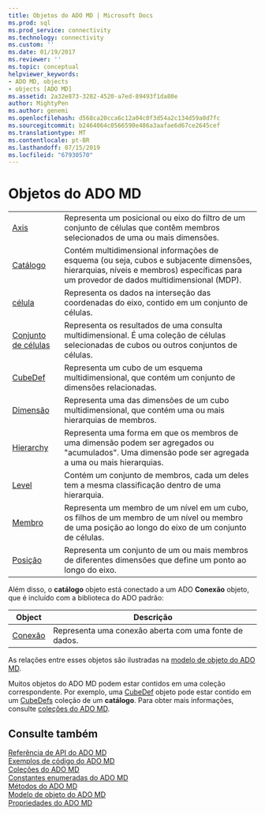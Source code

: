 ```yaml
---
title: Objetos do ADO MD | Microsoft Docs
ms.prod: sql
ms.prod_service: connectivity
ms.technology: connectivity
ms.custom: ''
ms.date: 01/19/2017
ms.reviewer: ''
ms.topic: conceptual
helpviewer_keywords:
- ADO MD, objects
- objects [ADO MD]
ms.assetid: 2a32e873-3282-4520-a7ed-89493f1da80e
author: MightyPen
ms.author: genemi
ms.openlocfilehash: d568ca20cca6c12a04c0f3d54a2c134d59a0d7fc
ms.sourcegitcommit: b2464064c0566590e486a3aafae6d67ce2645cef
ms.translationtype: MT
ms.contentlocale: pt-BR
ms.lasthandoff: 07/15/2019
ms.locfileid: "67930570"
---
```

# <a name="ado-md-objects"></a>Objetos do ADO MD

|||  
|-|-|  
|[Axis](../../../ado/reference/ado-md-api/axis-object-ado-md.md)|Representa um posicional ou eixo do filtro de um conjunto de células que contêm membros selecionados de uma ou mais dimensões.|  
|[Catálogo](../../../ado/reference/ado-md-api/catalog-object-ado-md.md)|Contém multidimensional informações de esquema (ou seja, cubos e subjacente dimensões, hierarquias, níveis e membros) específicas para um provedor de dados multidimensional (MDP).|  
|[célula](../../../ado/reference/ado-md-api/cell-object-ado-md.md)|Representa os dados na interseção das coordenadas do eixo, contido em um conjunto de células.|  
|[Conjunto de células](../../../ado/reference/ado-md-api/cellset-object-ado-md.md)|Representa os resultados de uma consulta multidimensional. É uma coleção de células selecionadas de cubos ou outros conjuntos de células.|  
|[CubeDef](../../../ado/reference/ado-md-api/cubedef-object-ado-md.md)|Representa um cubo de um esquema multidimensional, que contém um conjunto de dimensões relacionadas.|  
|[Dimensão](../../../ado/reference/ado-md-api/dimension-object-ado-md.md)|Representa uma das dimensões de um cubo multidimensional, que contém uma ou mais hierarquias de membros.|  
|[Hierarchy](../../../ado/reference/ado-md-api/hierarchy-object-ado-md.md)|Representa uma forma em que os membros de uma dimensão podem ser agregados ou "acumulados". Uma dimensão pode ser agregada a uma ou mais hierarquias.|  
|[Level](../../../ado/reference/ado-md-api/level-object-ado-md.md)|Contém um conjunto de membros, cada um deles tem a mesma classificação dentro de uma hierarquia.|  
|[Membro](../../../ado/reference/ado-md-api/member-object-ado-md.md)|Representa um membro de um nível em um cubo, os filhos de um membro de um nível ou membro de uma posição ao longo do eixo de um conjunto de células.|  
|[Posição](../../../ado/reference/ado-md-api/position-object-ado-md.md)|Representa um conjunto de um ou mais membros de diferentes dimensões que define um ponto ao longo do eixo.|  
  
 Além disso, o **catálogo** objeto está conectado a um ADO **Conexão** objeto, que é incluído com a biblioteca do ADO padrão:  
  
|Object|Descrição|  
|------------|-----------------|  
|[Conexão](../../../ado/reference/ado-api/connection-object-ado.md)|Representa uma conexão aberta com uma fonte de dados.|  
  
 As relações entre esses objetos são ilustradas na [modelo de objeto do ADO MD](../../../ado/reference/ado-md-api/ado-md-object-model.md).  
  
 Muitos objetos do ADO MD podem estar contidos em uma coleção correspondente. Por exemplo, uma [CubeDef](../../../ado/reference/ado-md-api/cubedef-object-ado-md.md) objeto pode estar contido em um [CubeDefs](../../../ado/reference/ado-md-api/cubedefs-collection-ado-md.md) coleção de um **catálogo**. Para obter mais informações, consulte [coleções do ADO MD](../../../ado/reference/ado-md-api/ado-md-collections.md).  
  
## <a name="see-also"></a>Consulte também  
 [Referência de API do ADO MD](../../../ado/reference/ado-md-api/ado-md-api-reference.md)   
 [Exemplos de código do ADO MD](../../../ado/reference/ado-md-api/ado-md-code-examples.md)   
 [Coleções do ADO MD](../../../ado/reference/ado-md-api/ado-md-collections.md)   
 [Constantes enumeradas do ADO MD](../../../ado/reference/ado-md-api/ado-md-enumerated-constants.md)   
 [Métodos do ADO MD](../../../ado/reference/ado-md-api/ado-md-methods.md)   
 [Modelo de objeto do ADO MD](../../../ado/reference/ado-md-api/ado-md-object-model.md)   
 [Propriedades do ADO MD](../../../ado/reference/ado-md-api/ado-md-properties.md)
